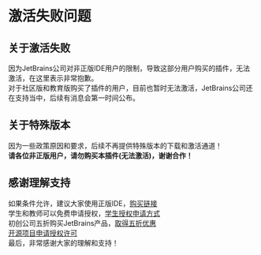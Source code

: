 # 激活失败问题
## 关于激活失败
因为JetBrains公司对非正版IDE用户的限制，导致这部分用户购买的插件，无法激活，在这里表示非常抱歉。  
对于社区版和教育版购买了插件的用户，目前也暂时无法激活，JetBrains公司还在支持当中，后续有消息会第一时间公布。  

## 关于特殊版本
因为一些政策原因和要求，后续不再提供特殊版本的下载和激活通道！  
**请各位非正版用户，请勿购买本插件(无法激活)，谢谢合作！**

## 感谢理解支持
如果条件允许，建议大家使用正版IDE，[购买链接](https://www.jetbrains.com/idea/buy/#personal?billing=yearly)  
学生和教师可以免费申请授权，[学生授权申请方式](https://sales.jetbrains.com/hc/zh-cn/articles/207154369-学生授权申请方式)  
初创公司五折购买JetBrains产品，[取得五折优惠](https://www.jetbrains.com/shop/eform/startup)  
[开源项目申请授权许可](https://www.jetbrains.com/shop/eform/opensource?product=ALL)  
最后，非常感谢大家的理解和支持！